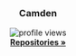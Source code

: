 <br />
<p align="center">
  <!--<a href="https://github.com/othneildrew/Best-README-Template">
    <img src="images/logo.png" alt="Logo" width="80" height="80">
  </a>-->

  <h3 align="center">Camden</h3>

  <p align="center">
    <img src="https://komarev.com/ghpvc/?username=luaexec" alt="profile views">
    <br />
    <a href="https://github.com/luaexec?tab=repositories"><strong>Repositories »</strong></a>
    <br />
    <br />
  </p>
</p>

